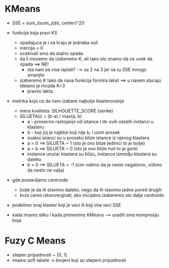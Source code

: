 # KMeans 

- SSE = sum_i(sum_j(d(i, center)^2))

- funkcija koja pravi KS 
    - opadajuca je i na kraju je jednaka nuli 
    - inercija = 0 
    - ocekivali smo da stalno opada 
    - da li mozemo da izaberemo K, ali tako sto znamo da ce uvek da opada ==> NE!
        - sta nam se vise isplati? --> sa 2 na 3 jer se tu SSE mnogo smanjilo 
    - izaberemo K tako da nasa funkcija formira lakat ==> u nasem slucaju idelano je mozda K=3
        - pravilo lakta
    
- metrika koja ce da nam izabere najbolje klasterovanje
    - mera kvaliteta: SILHOUETTE_SCORE (senke)
    - SILUETA(i) = (b-a) / max(a, b)
        - a - prosecno rastojanje od istance i do svih ostalih instanci u klasteru 
        - b - koji joj je najblizi koji nije b, i uzmi prosek 
        - svakoj istanci su u proseku blize istance iz njenog klastera 
        - a = 0 ==> SILUETA ~ 1 (sto je ovo blize jedinici to je bolje) 
        - a = b ==> SILUETA ~ 0 (sto je ovo blize nuli to je gore)
        - instance unutar klastera su blizu, instance izmedju klastera su daleko    
        - b = 0 ==> SILUETA = -1 (cim vidimo da je nesto negativno, vidimo da nesto ne valja)

- gde postavljamo centroide
    - bolje je da ih stavimo daleko, nego da ih stavimo jedne pored drugih
    - brze cemo iskonvergirati, ako inicijalno izaberemo sto dalje centroide 
    
- podelimo onaj klaster koji je veci ili koji ima veci SSE 

- kada imamo sliku i kada primenimo KMeans --> uradili smo kompresiju boja 

# Fuzy C Means 

- stepen pripadnosti  ~ [0, 1] 
- imamo soft labele -> brojevi koji su stepeni pripadnosti 
